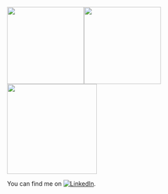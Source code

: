 <img height="180em" src="https://github-readme-stats.vercel.app/api?username=alex-semenyuk&show_icons=true&hide_border=true&&count_private=true&include_all_commits=true&bg_color=30,e96443,904e95&title_color=fff&text_color=fff" /><img height="180em" src="https://github-readme-stats.vercel.app/api/top-langs/?username=alex-semenyuk&hide_border=true&bg_color=30,e96443,904e95&title_color=fff&text_color=fff" /><img height="210em" src="https://stackoverflow-card.vercel.app/?userID=2650960&hide_border=true&theme=solarizedlight"/>
<!-- Actual text -->

You can find me on [![LinkedIn][1.1]][1].

<!-- Icons -->

[1.1]: https://raw.githubusercontent.com/MartinHeinz/MartinHeinz/master/linkedin-3-16.png (LinkedIn icon without padding)

<!-- Links to your social media accounts -->

[1]: https://www.linkedin.com/in/alexey-semenyuk-60410b94/

